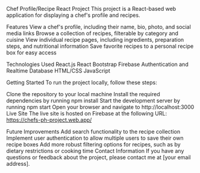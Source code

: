 Chef Profile/Recipe React Project
This project is a React-based web application for displaying a chef's profile and recipes.

Features
View a chef's profile, including their name, bio, photo, and social media links
Browse a collection of recipes, filterable by category and cuisine
View individual recipe pages, including ingredients, preparation steps, and nutritional information
Save favorite recipes to a personal recipe box for easy access

Technologies Used
React.js
React Bootstrap
Firebase Authentication and Realtime Database
HTML/CSS
JavaScript


Getting Started
To run the project locally, follow these steps:

Clone the repository to your local machine
Install the required dependencies by running npm install
Start the development server by running npm start
Open your browser and navigate to http://localhost:3000
Live Site
The live site is hosted on Firebase at the following URL: https://chefs-ph-project.web.app/

Future Improvements
Add search functionality to the recipe collection
Implement user authentication to allow multiple users to save their own recipe boxes
Add more robust filtering options for recipes, such as by dietary restrictions or cooking time
Contact Information
If you have any questions or feedback about the project, please contact me at [your email address].